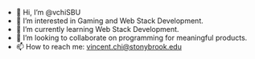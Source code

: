- 👋 Hi, I’m @vchiSBU
- 👀 I’m interested in Gaming and Web Stack Development.
- 🌱 I’m currently learning Web Stack Development.
- 💞️ I’m looking to collaborate on programming for meaningful products.
- 📫 How to reach me: vincent.chi@stonybrook.edu

<!---
vchiSBU/vchiSBU is a ✨ special ✨ repository because its `README.md` (this file) appears on your GitHub profile.
You can click the Preview link to take a look at your changes.
--->
